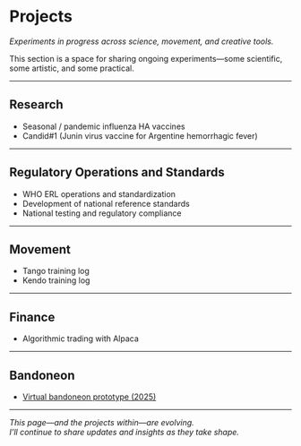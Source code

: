 # Projects

*Experiments in progress across science, movement, and creative tools.*

This section is a space for sharing ongoing experiments—some scientific, some artistic, and some practical.

---

## Research

- Seasonal / pandemic influenza HA vaccines  
- Candid#1 (Junin virus vaccine for Argentine hemorrhagic fever)

---

## Regulatory Operations and Standards

- WHO ERL operations and standardization  
- Development of national reference standards  
- National testing and regulatory compliance

---

## Movement

- Tango training log  
- Kendo training log

---

## Finance

- Algorithmic trading with Alpaca

---

## Bandoneon

- [Virtual bandoneon prototype (2025)](https://torutakenaga.com/virtual-bandoneon-web/)  

---

*This page—and the projects within—are evolving.  
I’ll continue to share updates and insights as they take shape.*
